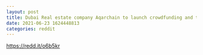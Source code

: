 ```yaml
--- 
layout: post 
title: Dubai Real estate company Aqarchain to launch crowdfunding and tokenization platform built on Tezos 
date: 2021-06-23 1624448813 
categories: reddit 
--- 
```

https://redd.it/o6b5kr